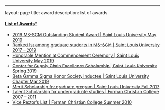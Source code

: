 ---
layout: page
title: award
description: list of awards

#### <u>List of Awards*
-	2019 MS-SCM Outstanding Student Award | Saint Louis University	May 2019
-	Ranked 1st among graduate students in MS-SCM | Saint Louis University	2017 – 2019
-	Honorable Mention at Commencement Ceremony | Saint Louis University	May 2019
-	Center for Supply Chain Excellence Scholarship | Saint Louis University	Spring 2019
-	Beta Gamma Sigma Honor Society Inductee | Saint Louis University Chapter	Mar 2019
-	Merit Scholarship for graduate program | Saint Louis University	Fall 2017
-	Talent Scholarship for undergraduate studies | Forman Christian College	2007 – 2011
-	Vice Rector’s List | Forman Christian College	Summer 2010
